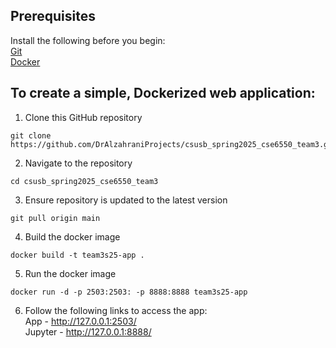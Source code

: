 ## Prerequisites
Install the following before you begin:  
   [Git](https://git-scm.com/)  
   [Docker](https://www.docker.com/)  

## To create a simple, Dockerized web application:
1) Clone this GitHub repository
```
git clone https://github.com/DrAlzahraniProjects/csusb_spring2025_cse6550_team3.git
```
2) Navigate to the repository
```
cd csusb_spring2025_cse6550_team3 
```
3) Ensure repository is updated to the latest version
```
git pull origin main
```
4) Build the docker image
```
docker build -t team3s25-app .
```
5) Run the docker image
```
docker run -d -p 2503:2503: -p 8888:8888 team3s25-app
```
6) Follow the following links to access the app:  
App - http://127.0.0.1:2503/  
Jupyter - http://127.0.0.1:8888/
